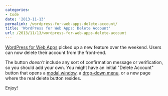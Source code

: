 ```yaml
---
categories:
- Code
date: '2013-11-13'
permalink: /wordpress-for-web-apps-delete-account/
title: 'WordPress for Web Apps: Delete Account'
url: /2013/11/13/wordpress-for-web-apps-delete-account
---
```


<a href="http://cferdinandi.github.io/web-app-starter-kit/">WordPress for Web Apps</a> picked up a new feature over the weekend. Users can now delete their account from the front-end.

The button <em>doesn't</em> include any sort of confirmation message or verification, so you should add your own. You might have an initial "Delete Account" button that opens a <a href="http://cferdinandi.github.io/modals/">modal window</a>, a <a href="http://cferdinandi.github.io/houdini/">drop-down menu</a>, or a new page where the real delete button resides.

Enjoy!